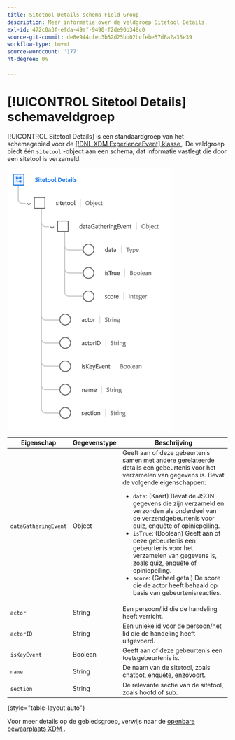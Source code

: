 ```yaml
---
title: Sitetool Details schema Field Group
description: Meer informatie over de veldgroep Sitetool Details.
exl-id: 472c0a3f-efda-49af-9490-f2de90b348c0
source-git-commit: de8e944cfec3b52d25bb02bcfebe57d6a2a35e39
workflow-type: tm+mt
source-wordcount: '177'
ht-degree: 0%

---
```


# [!UICONTROL Sitetool Details] schemaveldgroep

[!UICONTROL Sitetool Details] is een standaardgroep van het schemagebied voor de [[!DNL XDM ExperienceEvent]  klasse ](../../classes/experienceevent.md). De veldgroep biedt één `sitetool` -object aan een schema, dat informatie vastlegt die door een sitetool is verzameld.

![ de groepsstructuur van het Gebied ](../../images/field-groups/sitetool-details.png)

| Eigenschap | Gegevenstype | Beschrijving |
| --- | --- | --- |
| `dataGatheringEvent` | Object | Geeft aan of deze gebeurtenis samen met andere gerelateerde details een gebeurtenis voor het verzamelen van gegevens is. Bevat de volgende eigenschappen:<ul><li>`data`: (Kaart) Bevat de JSON-gegevens die zijn verzameld en verzonden als onderdeel van de verzendgebeurtenis voor quiz, enquête of opiniepeiling.</li><li>`isTrue`: (Boolean) Geeft aan of deze gebeurtenis een gebeurtenis voor het verzamelen van gegevens is, zoals quiz, enquête of opiniepeiling.</li><li>`score`: (Geheel getal) De score die de actor heeft behaald op basis van gebeurtenisreacties.</li></ul> |
| `actor` | String | Een persoon/lid die de handeling heeft verricht. |
| `actorID` | String | Een unieke id voor de persoon/het lid die de handeling heeft uitgevoerd. |
| `isKeyEvent` | Boolean | Geeft aan of deze gebeurtenis een toetsgebeurtenis is. |
| `name` | String | De naam van de sitetool, zoals chatbot, enquête, enzovoort. |
| `section` | String | De relevante sectie van de sitetool, zoals hoofd of sub. |

{style="table-layout:auto"}

Voor meer details op de gebiedsgroep, verwijs naar de [ openbare bewaarplaats XDM ](https://github.com/adobe/xdm/blob/master/components/fieldgroups/experience-event/industry-verticals/experienceevent-healthcare-sitetool.schema.json).
